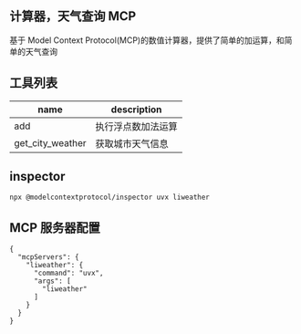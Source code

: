## 计算器，天气查询 MCP
基于 Model Context Protocol(MCP)的数值计算器，提供了简单的加运算，和简单的天气查询


## 工具列表
| name | description |
| ---------|---------|
| add |执行浮点数加法运算 |
| get_city_weather |获取城市天气信息 |

## inspector
```
npx @modelcontextprotocol/inspector uvx liweather
```


## MCP 服务器配置
```
{
  "mcpServers": {
    "liweather": {
      "command": "uvx",
      "args": [
        "liweather"
      ]
    }
  }
}
```


